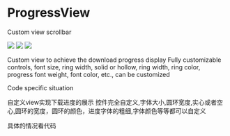 # ProgressView
Custom view scrollbar

![](http://i.imgur.com/dQxTl2w.gif)
![](http://i.imgur.com/wlUfKeN.gif)
![](http://i.imgur.com/CdH9kit.gif)

Custom view to achieve the download progress display
Fully customizable controls, font size, ring width, solid or hollow, ring width, ring color, progress font weight, font color, etc., can be customized

Code specific situation

自定义view实现下载进度的展示
控件完全自定义,字体大小,圆环宽度,实心或者空心,圆环的宽度，圆环的颜色，进度字体的粗细,字体颜色等等都可以自定义

具体的情况看代码